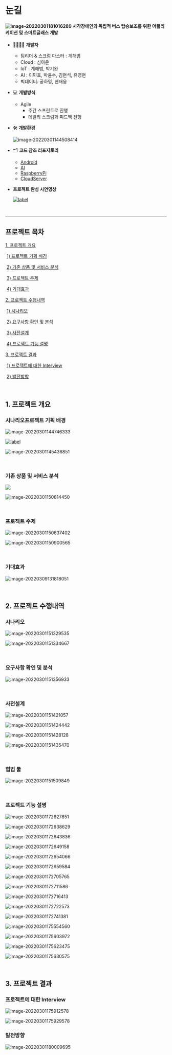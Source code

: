 # 눈길



#### ![image-20220301181016289](md-images/image-20220301181016289.png) **시각장애인의 독립적 버스 탑승보조를 위한 어플리케이션 및 스마트글래스 개발**



* 👨‍👩‍👧‍👦 **개발자**
  * 팀리더 & 스크럼 마스터 : 계해범
  * Cloud : 심아윤
  * IoT : 계해범, 박기완
  * AI : 이민호, 박윤수, 김현석, 유영현
  * 빅데이터: 공하영, 현재웅
  
* 💻 **개발방식**
  * Agile
    * 주간 스프린트로 진행
    * 데일리 스크럼과 피드백 진행
  
* 🛠️ **개발환경**
  
  ![image-20220301144508414](md-images/image-20220301144508414.png)
  
* 🗂️ **코드 참조 리포지토리**

  * [Android](https://github.com/Eyes-On/Android)
  * [AI](https://github.com/Eyes-On/AI)
  * [RaspberryPi](https://github.com/Eyes-On/RaspberryPi)
  * [CloudServer](https://github.com/Eyes-On/CloudServer)
  
* **프로젝트 완성 시연영상**

  [![label](http://img.youtube.com/vi/lenywLJ4ces/0.jpg)](https://youtu.be/lenywLJ4ces)

<br>

<hr/>

## 프로젝트 목차

[1. 프로젝트 개요](#1.-프로젝트-개요)

​	[1) 프로젝트 기획 배경](#프로젝트-기획-배경)

​	[2) 기존 상품 및 서비스 분석](#기존-상품-및-서비스-분석)

​	[3) 프로젝트 주제](#프로젝트-주제)

​	[4) 기대효과](#기대효과)

[2. 프로젝트 수행내역](#2.-프로젝트-수행내역)

​	[1) 시나리오](#시나리오)

​	[2) 요구사항 확인 및 분석](#요구사항-확인-및-분석)

​	[3) 사전설계](#사전설계)

​	[4) 프로젝트 기능 설명](#프로젝트-기능-설명)

[3. 프로젝트 결과](#3.-프로젝트-결과)

​	[1) 프로젝트에 대한 Interview](#프로젝트에-대한-Interview)

​	[2) 발전방향](#발전방향)

<br>

## 1. 프로젝트 개요

### 시나리오프로젝트 기획 배경

![image-20220301144746333](md-images/image-20220301144746333.png)

[![label](http://img.youtube.com/vi/jBrhnGL4WE0/0.jpg)](https://youtu.be/jBrhnGL4WE0?t=52s)

![image-20220301145436851](md-images/image-20220301145436851.png)

<br>

### 기존 상품 및 서비스 분석

![](md-images/image-20220301150844454.png)

![image-20220301150814450](md-images/image-20220301150814450.png)

<br>

### 프로젝트 주제

![image-20220301150637402](md-images/image-20220301150637402.png)

![image-20220301150900565](md-images/image-20220301150900565.png)

<br>

### 기대효과

![image-20220309131818051](md-images/image-20220309131818051.png)

<br>

## 2. 프로젝트 수행내역

### 시나리오

![image-20220301151329535](md-images/image-20220301151329535.png)

![image-20220301151334667](md-images/image-20220301151334667.png)

<br>

### 요구사항 확인 및 분석

![image-20220301151356933](md-images/image-20220301151356933.png)

<br>

### 사전설계

![image-20220301151421057](md-images/image-20220301151421057.png)

![image-20220301151424442](md-images/image-20220301151424442.png)

![image-20220301151428128](md-images/image-20220301151428128.png)

![image-20220301151435470](md-images/image-20220301151435470.png)

<br>

### 협업 툴

![image-20220301151509849](md-images/image-20220301151509849.png)

<br>

### 프로젝트 기능 설명

![image-20220301172627851](md-images/image-20220301172627851.png)

![image-20220301172638629](md-images/image-20220301172638629.png)

![image-20220301172643836](md-images/image-20220301172643836.png)

![image-20220301172649158](md-images/image-20220301172649158.png)

![image-20220301172654066](md-images/image-20220301172654066.png)

![image-20220301172659584](md-images/image-20220301172659584.png)

![image-20220301172705765](md-images/image-20220301172705765.png)

![image-20220301172711586](md-images/image-20220301172711586.png)

![image-20220301172716413](md-images/image-20220301172716413.png)

![image-20220301172722573](md-images/image-20220301172722573.png)

![image-20220301172741381](md-images/image-20220301172741381.png)

![image-20220301175554560](md-images/image-20220301175554560.png)

![image-20220301175603972](md-images/image-20220301175603972.png)

![image-20220301175623475](md-images/image-20220301175623475.png)

![image-20220301175630575](md-images/image-20220301175630575.png)

<br>

## 3. 프로젝트 결과

### 프로젝트에 대한 Interview

![image-20220301175912578](md-images/image-20220301175912578.png)

![image-20220301175929578](md-images/image-20220301175929578.png)<br>

### 발전방향

![image-20220301180009695](md-images/image-20220301180009695.png)


